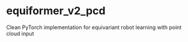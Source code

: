 # equiformer_v2_pcd
Clean PyTorch implementation for equivariant robot learning with point cloud input
